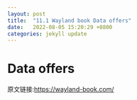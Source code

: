 ```yaml
---
layout: post
title:  "11.1 Wayland book Data offers"
date:   2022-08-05 15:20:29 +0800
categories: jekyll update
---
```

# Data offers

原文链接:https://wayland-book.com/
